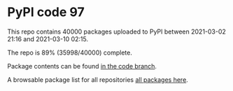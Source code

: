 # PyPI code 97

This repo contains 40000 packages uploaded to PyPI between 
2021-03-02 21:16 and 2021-03-10 02:15.

The repo is 89% (35998/40000) complete.

Package contents can be found [in the code branch](https://github.com/pypi-data/pypi-mirror-97/tree/code/packages).

A browsable package list for all repositories [all packages here](https://pypi-data.github.io/website/repositories/pypi-mirror-97).


